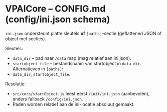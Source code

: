 # VPAICore – CONFIG.md (config/ini.json schema)

`ini.json` ondersteunt platte sleutels **of** `[paths]`-sectie (geflattened JSON of object met secties).

Sleutels:
- `data_dir` – pad naar `/data` map (mag relatief aan ini.json).
- `startobject_file` – bestandsnaam van startobject in `data_dir`.
Alternatieven in `[paths]`:
- `data_dir`, `startobject_file`.

Resolutie:
- `src/core/startObject.js` leest eerst `/init/ini.json` (aanbevolen), anders fallback `/config/ini.json`.
- Paden worden relatief aan de ini-locatie absoluut gemaakt.
